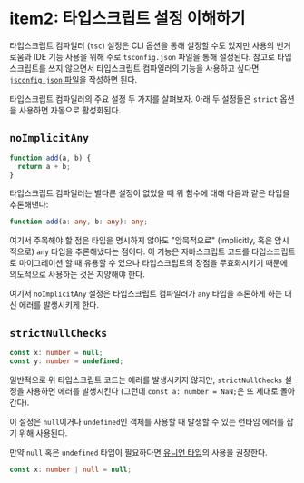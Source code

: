 # item2: 타입스크립트 설정 이해하기

타입스크립트 컴파일러 (`tsc`) 설정은 CLI 옵션을 통해 설정할 수도 있지만 사용의 번거로움과
IDE 기능 사용을 위해 주로 `tsconfig.json` 파일을 통해 설정된다. 참고로 타입스크립트를
쓰지 않으면서 타입스크립트 컴파일러의 기능을 사용하고 싶다면 [`jsconfig.json` 파일]을
작성하면 된다.

타입스크립트 컴파일러의 주요 설정 두 가지를 살펴보자. 아래 두 설정들은 `strict` 옵션을
사용하면 자동으로 활성화된다.

## `noImplicitAny`

```js
function add(a, b) {
  return a + b;
}
```

타입스크립트 컴파일러는 별다른 설정이 없었을 때 위 함수에 대해 다음과 같은 타입을 추론해낸다:

```ts
function add(a: any, b: any): any;
```

여기서 주목해야 할 점은 타입을 명시하지 않아도 "암묵적으로" (implicitly, 혹은 암시적으로)
`any` 타입을 추론해냈다는 점이다. 이 기능은 자바스크립트 코드를 타입스크립트로 마이그레이션
할 때 유용할 수 있으나 타입스크립트의 장점을 무효화시키기 때문에 의도적으로 사용하는 것은
지양해야 한다.

여기서 `noImplicitAny` 설정은 타입스크립트 컴파일러가 `any` 타입을 추론하게 하는 대신
에러를 발생시키게 한다.

## `strictNullChecks`

```ts
const x: number = null;
const y: number = undefined;
```

일반적으로 위 타입스크립트 코드는 에러를 발생시키지 않지만, `strictNullChecks` 설정을
사용하면 에러를 발생시킨다 (그런데 `const a: number = NaN;`은 또 제대로 돌아간다).

이 설정은 `null`이거나 `undefined`인 객체를 사용할 때 발생할 수 있는 런타임 에러를 잡기
위해 사용된다.

만약 `null` 혹은 `undefined` 타입이 필요하다면 [유니언 타입]의 사용을 권장한다.

```ts
const x: number | null = null;
```

[`jsconfig.json` 파일]: https://www.typescriptlang.org/docs/handbook/tsconfig-json.html
[유니언 타입]: https://www.typescriptlang.org/docs/handbook/unions-and-intersections.html
